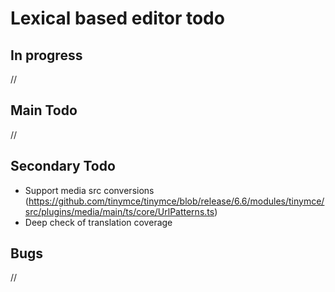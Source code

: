 # Lexical based editor todo

## In progress

//

## Main Todo

//

## Secondary Todo

- Support media src conversions (https://github.com/tinymce/tinymce/blob/release/6.6/modules/tinymce/src/plugins/media/main/ts/core/UrlPatterns.ts)
- Deep check of translation coverage

## Bugs

//